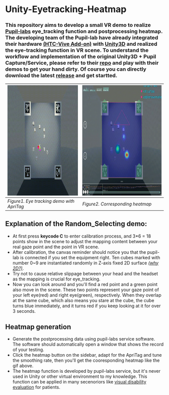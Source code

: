 # Unity-Eyetracking-Heatmap
### This repository aims to develop a small VR demo to realize [Pupil-labs](https://pupil-labs.com/) eye_tracking function and postprocessing heatmap. The developing team of the Pupil-lab have already integrated their hardware [(HTC-Vive Add-on)](https://docs.pupil-labs.com/vr-ar/htc-vive/) with [Unity3D](https://unity.com/cn) and realized the eye-tracking function in VR scene. To understand the workflow and implementation of the original Unity3D + Pupil Capture/Service, please refer to their [repo](https://github.com/pupil-labs/hmd-eyes/blob/master/docs/Developer.md) and play with their demos to get your hand dirty. Of course you can directly download the latest [release]() and get startted.
|<img src="/Images/demo.gif" width="500" height="350">      |<img src="/Images/heatmap.gif" width="500" height="350">   |
| --------------------------------------                    | -----------                                               |
| *Figure1. Eye tracking demo with ApriTag*                 | *Figure2. Corresponding heatmap*                          |


## Explanation of the Random_Selecting demo:
  - At first press **keycode C** to enter calibration process, and 3*6 = 18 points show in the scene to adjust the mapping content between your real gaze point and the point in VR scene.
  - After calibration, the canvas reminder should notice you that the pupil-lab is connected if you set the equipment right. Ten cubes marked with number 0~9 are instantiated randomly in Z-axis fixed 2D surface [*(why 2D?)*]().
  - Try not to cause relative slippage between your head and the headset as the mapping is crucial for eye_tracking. 
  - Now you can look around and you'll find a red point and a green point also move in the scene. These two points represent your gaze point of your left eye(red) and right eye(green), respectively. When they overlap at the same cube, which also means you stare at the cube, the cube turns blue immediately, and it turns red if you keep looking at it for over 3 seconds.
## Heatmap generation
  - Generate the postprocessing data using pupil-labs service software. The software should automatically open a window that shows the record of your testing.
  - Click the heatmap button on the sidebar, adapt for the ApriTag and tune the smoothing rate, then you'll get the cooresponding heatmap like the gif above.
  - The heatmap function is developed by pupil-labs service, but it's never used in Unity or other virtual environment to my knowledge. This function can be applied in many secenoriors like [visual disability evaluation](https://github.com/RealBrandonChen/VisualDisabilitySim) for patients. 
